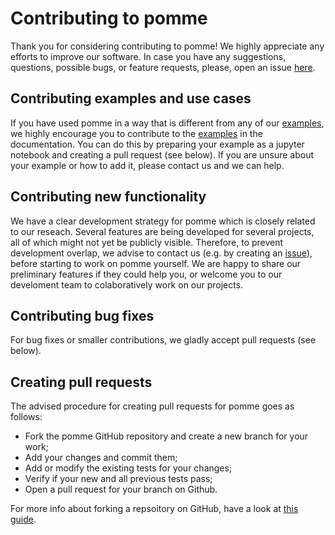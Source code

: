 # Contributing to pomme

Thank you for considering contributing to pomme!
We highly appreciate any efforts to improve our software.
In case you have any suggestions, questions, possible bugs, or feature requests, please, open an issue [here](https://github.com/Magritte-code/pomme/issues).


## Contributing examples and use cases

If you have used pomme in a way that is different from any of our [examples](https://pomme.readthedocs.io/en/latest/examples/index.html), we highly encourage you to contribute to the [examples](https://pomme.readthedocs.io/en/latest/examples/index.html) in the documentation.
You can do this by preparing your example as a jupyter notebook and creating a pull request (see below). If you are unsure about your example or how to add it, please contact us and we can help.


## Contributing new functionality

We have a clear development strategy for pomme which is closely related to our reseach. Several features are being developed for several projects, all of which might not yet be publicly visible. Therefore, to prevent development overlap, we advise to contact us (e.g. by creating an [issue](https://github.com/Magritte-code/pomme/issues)), before starting to work on pomme yourself. We are happy to share our preliminary features if they could help you, or welcome you to our develoment team to colaboratively work on our projects.


## Contributing bug fixes

For bug fixes or smaller contributions, we gladly accept pull requests (see below).


## Creating pull requests

The advised procedure for creating pull requests for pomme goes as follows:

- Fork the pomme GitHub repository and create a new branch for your work;
- Add your changes and commit them;
- Add or modify the existing tests for your changes;
- Verify if your new and all previous tests pass;
- Open a pull request for your branch on Github.

For more info about forking a repsoitory on GitHub, have a look at [this guide](https://docs.github.com/en/get-started/quickstart/contributing-to-projects).
